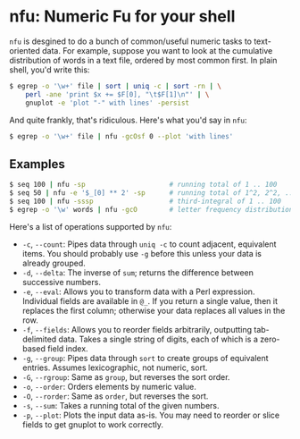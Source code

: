 # nfu: Numeric Fu for your shell
`nfu` is desgined to do a bunch of common/useful numeric tasks to text-oriented
data. For example, suppose you want to look at the cumulative distribution of
words in a text file, ordered by most common first. In plain shell, you'd write
this:

```sh
$ egrep -o '\w+' file | sort | uniq -c | sort -rn | \
    perl -ane 'print $x += $F[0], "\t$F[1]\n"' | \
    gnuplot -e 'plot "-" with lines' -persist
```

And quite frankly, that's ridiculous. Here's what you'd say in `nfu`:

```sh
$ egrep -o '\w+' file | nfu -gcOsf 0 --plot 'with lines'
```

## Examples
```sh
$ seq 100 | nfu -sp                     # running total of 1 .. 100
$ seq 50 | nfu -e '$_[0] ** 2' -sp      # running total of 1^2, 2^2, ... 50^2
$ seq 100 | nfu -sssp                   # third-integral of 1 .. 100
$ egrep -o '\w' words | nfu -gcO        # letter frequency distribution
```

Here's a list of operations supported by `nfu`:

- `-c`, `--count`: Pipes data through `uniq -c` to count adjacent, equivalent
  items. You should probably use `-g` before this unless your data is already
  grouped.
- `-d`, `--delta`: The inverse of `sum`; returns the difference between
  successive numbers.
- `-e`, `--eval`: Allows you to transform data with a Perl expression.
  Individual fields are available in `@_`. If you return a single value, then
  it replaces the first column; otherwise your data replaces all values in the
  row.
- `-f`, `--fields`: Allows you to reorder fields arbitrarily, outputting
  tab-delimited data. Takes a single string of digits, each of which is a
  zero-based field index.
- `-g`, `--group`: Pipes data through `sort` to create groups of equivalent
  entries. Assumes lexicographic, not numeric, sort.
- `-G`, `--rgroup`: Same as `group`, but reverses the sort order.
- `-o`, `--order`: Orders elements by numeric value.
- `-O`, `--rorder`: Same as `order`, but reverses the sort.
- `-s`, `--sum`: Takes a running total of the given numbers.
- `-p`, `--plot`: Plots the input data as-is. You may need to reorder or slice
  fields to get gnuplot to work correctly.

